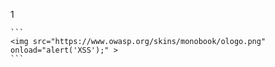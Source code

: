 1

    ```
    <img src="https://www.owasp.org/skins/monobook/ologo.png" onload="alert('XSS');" >
    ```